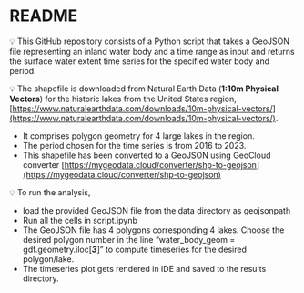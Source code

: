 # README

<aside>
💡 This GitHub repository consists of a Python script that takes a GeoJSON file representing an inland water body and a time range as input and returns the surface water extent time series for the specified water body and period.
</aside>

<aside>
  
  💡 The shapefile is downloaded from Natural Earth Data (**1:10m Physical Vectors**) for the historic lakes from the United States region, [https://www.naturalearthdata.com/downloads/10m-physical-vectors/](https://www.naturalearthdata.com/downloads/10m-physical-vectors/).

- It comprises polygon geometry for 4 large lakes in the region.
- The period chosen for the time series is from 2016 to 2023.
- This shapefile has been converted to a GeoJSON using GeoCloud converter [https://mygeodata.cloud/converter/shp-to-geojson](https://mygeodata.cloud/converter/shp-to-geojson)
</aside>

<aside>
💡 To run the analysis,

- load the provided GeoJSON file from the data directory as geojsonpath
- Run all the cells in script.ipynb
- The GeoJSON file has 4 polygons corresponding 4 lakes. Choose the desired polygon number in the line “water_body_geom = gdf.geometry.iloc[***3***]” to compute timeseries for the desired polygon/lake.
- The timeseries plot gets rendered in IDE and saved to the results directory.
</aside>
